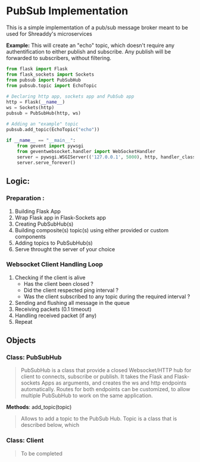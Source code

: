 # PubSub Implementation
This is a simple implementation of a pub/sub message broker meant to be used for Shreaddy's microservices

**Example:**
This will create an "echo" topic, which doesn't require any authentification to either publish and subscribe. Any publish will be forwarded to subscribers, without filtering.
```py
from flask import Flask
from flask_sockets import Sockets  
from pubsub import PubSubHub 
from pubsub.topic import EchoTopic
  
# Declaring http app, sockets app and PubSub app
http = Flask(__name__)  
ws = Sockets(http)  
pubsub = PubSubHub(http, ws)

# Adding an "example" topic
pubsub.add_topic(EchoTopic("echo"))
  
if __name__ == "__main__":  
    from gevent import pywsgi  
    from geventwebsocket.handler import WebSocketHandler  
    server = pywsgi.WSGIServer(('127.0.0.1', 5000), http, handler_class=WebSocketHandler)  
    server.serve_forever()
```
## Logic:
### Preparation : 
1. Building Flask App
2. Wrap Flask app in Flask-Sockets app
3. Creating PubSubHub(s)
4. Building composite(s) topic(s) using either provided or custom components
5. Adding topics to PubSubHub(s)
6. Serve throught the server of your choice

### Websocket Client Handling Loop

1. Checking if the client is alive
	  - Has the client been closed ?
	  - Did the client respected ping interval ? 
	  - Was the client subscribed to any topic during the required interval ?
2. Sending and flushing all message in the queue
3. Receiving packets (0.1 timeout)
4. Handling received packet (if any)
5. Repeat

## Objects 
### Class: PubSubHub
> PubSubHub is a class that provide a closed Websocket/HTTP hub for client to connects, subscribe or publish. It takes the Flask and Flask-sockets Apps as arguments, and creates the ws and http endpoints automatically. 
> Routes for both endpoints can be customized, to allow multiple PubSubHub to work on the same application.

**Methods**: add_topic(topic)
> Allows to add a topic to the PubSub Hub. Topic is a class that is described below, which

### Class: Client
>  To be completed
